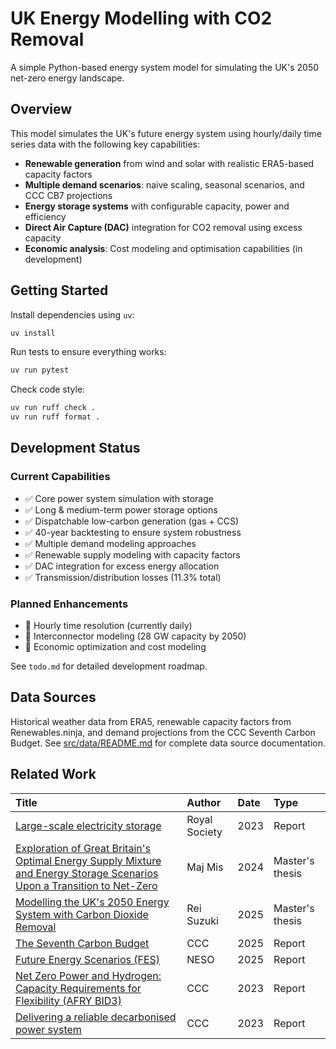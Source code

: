 # UK Energy Modelling with CO2 Removal

A simple Python-based energy system model for simulating the UK's 2050 net-zero energy landscape.

## Overview

This model simulates the UK's future energy system using hourly/daily time series data with the following key capabilities:

- **Renewable generation** from wind and solar with realistic ERA5-based capacity factors
- **Multiple demand scenarios**: naive scaling, seasonal scenarios, and CCC CB7 projections
- **Energy storage systems** with configurable capacity, power and efficiency
- **Direct Air Capture (DAC)** integration for CO2 removal using excess capacity
- **Economic analysis**: Cost modeling and optimisation capabilities (in development)

## Getting Started

Install dependencies using `uv`:

```bash
uv install
```

Run tests to ensure everything works:

```bash
uv run pytest
```

Check code style:

```bash
uv run ruff check .
uv run ruff format .
```


## Development Status

### Current Capabilities
- ✅ Core power system simulation with storage
- ✅ Long & medium-term power storage options
- ✅ Dispatchable low-carbon generation (gas + CCS)
- ✅ 40-year backtesting to ensure system robustness
- ✅ Multiple demand modeling approaches 
- ✅ Renewable supply modeling with capacity factors
- ✅ DAC integration for excess energy allocation
- ✅ Transmission/distribution losses (11.3% total)

### Planned Enhancements
- 🔄 Hourly time resolution (currently daily)
- 🔄 Interconnector modeling (28 GW capacity by 2050)
- 🔄 Economic optimization and cost modeling

See `todo.md` for detailed development roadmap.

## Data Sources

Historical weather data from ERA5, renewable capacity factors from Renewables.ninja, and demand projections from the CCC Seventh Carbon Budget. See [src/data/README.md](src/data/README.md) for complete data source documentation.

## Related Work

| Title | Author | Date | Type |
|:------|:--------|:-----|:-----|
| [Large-scale electricity storage](https://royalsociety.org/news-resources/projects/low-carbon-energy-programme/large-scale-electricity-storage/) | Royal Society | 2023 | Report |
| [Exploration of Great Britain's Optimal Energy Supply Mixture and Energy Storage Scenarios Upon a Transition to Net-Zero](https://github.com/majmis1/Energy-Transition-Modelling) | Maj Mis | 2024 | Master's thesis |
| [Modelling the UK's 2050 Energy System with Carbon Dioxide Removal](https://github.com/RSuz1/UK-Energy-Model-with-CO2-Removal) | Rei Suzuki | 2025 | Master's thesis |
| [The Seventh Carbon Budget](https://www.theccc.org.uk/publication/the-seventh-carbon-budget/) | CCC | 2025 | Report |
| [Future Energy Scenarios (FES)](https://www.neso.energy/publications/future-energy-scenarios-fes) | NESO | 2025 | Report |
| [Net Zero Power and Hydrogen: Capacity Requirements for Flexibility (AFRY BID3)](https://www.theccc.org.uk/publication/net-zero-power-and-hydrogen-capacity-requirements-for-flexibility-afry/) | CCC | 2023 | Report |
| [Delivering a reliable decarbonised power system](https://www.theccc.org.uk/publication/delivering-a-reliable-decarbonised-power-system/) | CCC | 2023 | Report |

